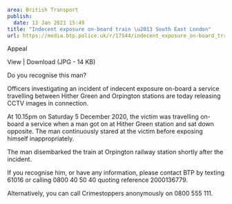 ```yaml
area: British Transport
publish:
  date: 13 Jan 2021 15:49
title: "Indecent exposure on-board train \u2013 South East London"
url: https://media.btp.police.uk/r/17544/indecent_exposure_on-board_train___south_east_lon
```

Appeal

View | Download (JPG - 14 KB)

Do you recognise this man?

Officers investigating an incident of indecent exposure on-board a service travelling between Hither Green and Orpington stations are today releasing CCTV images in connection.

At 10.15pm on Saturday 5 December 2020, the victim was travelling on-board a service when a man got on at Hither Green station and sat down opposite. The man continuously stared at the victim before exposing himself inappropriately.

The man disembarked the train at Orpington railway station shortly after the incident.

If you recognise him, or have any information, please contact BTP by texting 61016 or calling 0800 40 50 40 quoting reference 2000136779.

Alternatively, you can call Crimestoppers anonymously on 0800 555 111.
